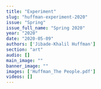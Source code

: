 ```yaml
---
title: "Experiment"
slug: "huffman-experiment-2020"
issue: "Spring"
issue_full_name: "Spring 2020"
year: "2020"
date: "2020-05-09"
authors: ['Jibade-Khalil Huffman']
section: "art"
audio: []
main_image: ""
banner_image: ""
images: ['Huffman_The People.pdf']
videos: []
---
```

